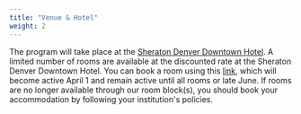 ```yaml
---
title: "Venue & Hotel"
weight: 2
---
```


The program will take place at the [Sheraton Denver Downtown Hotel](
    https://www.marriott.com/en-us/hotels/dends-sheraton-denver-downtown-hotel/overview/).
A limited number of rooms are available at the discounted rate at the 
Sheraton Denver Downtown Hotel.
You can book a room using this [link](google.com), which will become active 
April 1 and remain active until all rooms or late June.
If rooms are no longer available through our room block(s), you should book your 
accommodation by following your institution's policies.